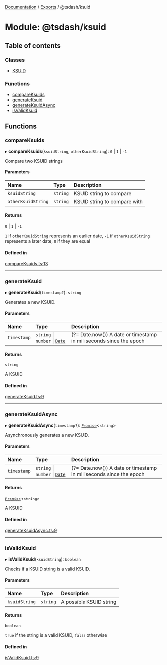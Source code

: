 [Documentation](../README.md) / [Exports](../modules.md) / @tsdash/ksuid

# Module: @tsdash/ksuid

## Table of contents

### Classes

- [KSUID](../classes/tsdash_ksuid.KSUID.md)

### Functions

- [compareKsuids](tsdash_ksuid.md#compareksuids)
- [generateKsuid](tsdash_ksuid.md#generateksuid)
- [generateKsuidAsync](tsdash_ksuid.md#generateksuidasync)
- [isValidKsuid](tsdash_ksuid.md#isvalidksuid)

## Functions

### compareKsuids

▸ **compareKsuids**(`ksuidString`, `otherKsuidString`): ``0`` \| ``1`` \| ``-1``

Compare two KSUID strings

#### Parameters

| Name | Type | Description |
| :------ | :------ | :------ |
| `ksuidString` | `string` | KSUID string to compare |
| `otherKsuidString` | `string` | KSUID string to compare with |

#### Returns

``0`` \| ``1`` \| ``-1``

`1` if `otherKsuidString` represents an earlier date,
`-1` if `otherKsuidString` represents a later date,
`0` if they are equal

#### Defined in

[compareKsuids.ts:13](https://github.com/mhodge11/tsdash/blob/326c585/packages/ksuid/src/compareKsuids.ts#L13)

___

### generateKsuid

▸ **generateKsuid**(`timestamp?`): `string`

Generates a new KSUID.

#### Parameters

| Name | Type | Description |
| :------ | :------ | :------ |
| `timestamp` | `string` \| `number` \| [`Date`]( https://developer.mozilla.org/docs/Web/JavaScript/Reference/Global_Objects/Date ) | (?= Date.now()) A date or timestamp in milliseconds since the epoch |

#### Returns

`string`

A KSUID

#### Defined in

[generateKsuid.ts:9](https://github.com/mhodge11/tsdash/blob/326c585/packages/ksuid/src/generateKsuid.ts#L9)

___

### generateKsuidAsync

▸ **generateKsuidAsync**(`timestamp?`): [`Promise`]( https://developer.mozilla.org/docs/Web/JavaScript/Reference/Global_Objects/Promise )\<`string`\>

Asynchronously generates a new KSUID.

#### Parameters

| Name | Type | Description |
| :------ | :------ | :------ |
| `timestamp` | `string` \| `number` \| [`Date`]( https://developer.mozilla.org/docs/Web/JavaScript/Reference/Global_Objects/Date ) | (?= Date.now()) A date or timestamp in milliseconds since the epoch |

#### Returns

[`Promise`]( https://developer.mozilla.org/docs/Web/JavaScript/Reference/Global_Objects/Promise )\<`string`\>

A KSUID

#### Defined in

[generateKsuidAsync.ts:9](https://github.com/mhodge11/tsdash/blob/326c585/packages/ksuid/src/generateKsuidAsync.ts#L9)

___

### isValidKsuid

▸ **isValidKsuid**(`ksuidString`): `boolean`

Checks if a KSUID string is a valid KSUID.

#### Parameters

| Name | Type | Description |
| :------ | :------ | :------ |
| `ksuidString` | `string` | A possible KSUID string |

#### Returns

`boolean`

`true` if the string is a valid KSUID, `false` otherwise

#### Defined in

[isValidKsuid.ts:9](https://github.com/mhodge11/tsdash/blob/326c585/packages/ksuid/src/isValidKsuid.ts#L9)
